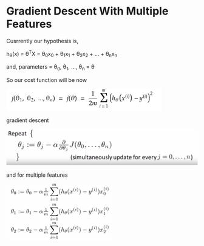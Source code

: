 # Gradient Descent With Multiple Features

Cusrrently our hypothesis is,

h<sub>&theta;</sub>(x) = &theta;<sup>T</sup>X = &theta;<sub>0</sub>x<sub>0</sub> + &theta;<sub>1</sub>x<sub>1</sub> + &theta;<sub>2</sub>x<sub>2</sub> + ... + &theta;<sub>n</sub>x<sub>n</sub>

and, parameters = &theta;<sub>0</sub>, &theta;<sub>1</sub>, ..., &theta;<sub>n</sub> = &theta;

So our cost function will be now

![](../../assets/cost_function.png)

gradient descent

![](../../assets/gradient_descent.png)

and for multiple features

![](../../assets/gradient_descent_mf.png)

